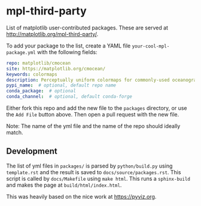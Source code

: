 # mpl-third-party

List of matplotlib user-contributed packages.  These are served at http://matplotlib.org/mpl-third-party/.

To add your package to the list, create a YAML file `your-cool-mpl-package.yml` with the following fields:

```yml
repo: matplotlib/cmocean
site: https://matplotlib.org/cmocean/
keywords: colormaps
description: Perceptually uniform colormaps for commonly-used oceanographic variables
pypi_name:  # optional, default repo name
conda_package:  # optional
conda_channel:  # optional, default conda-forge
```
Either fork this repo and add the new file to the `packages` directory,
or use the `Add File` button above. Then open a pull request with the new file.

Note: The name of the yml file and the name of the repo should ideally match.

## Development

The list of yml files in `packages/` is parsed by `python/build.py` using `template.rst` and
the result is saved to `docs/source/packages.rst`.  This script is called by `docs/Makefile`
using `make html`.  This runs a `sphinx-build` and makes the page at `build/html/index.html`.

This was heavily based on the nice work at <https://pyviz.org>.

